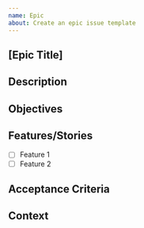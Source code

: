 ```yaml
---
name: Epic
about: Create an epic issue template
---
```


## [Epic Title]
<!-- Brief and descriptive title of the epic. -->

## Description
<!-- High-level overview of the epic. -->

## Objectives
<!-- What are the goals of this epic? -->

## Features/Stories
<!-- List all features or user stories that make up this epic. -->
- [ ] Feature 1
- [ ] Feature 2

## Acceptance Criteria
<!-- Define what needs to be true for this epic to be considered complete. -->

## Context
<!-- Any relevant background or information for this epic. -->